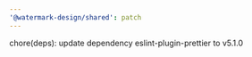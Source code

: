 ```yaml
---
'@watermark-design/shared': patch
---
```


chore(deps): update dependency eslint-plugin-prettier to v5.1.0
